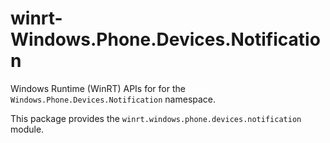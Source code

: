 <!-- warning: Please don't edit this file. It was automatically generated. -->

# winrt-Windows.Phone.Devices.Notification

Windows Runtime (WinRT) APIs for for the `Windows.Phone.Devices.Notification` namespace.

This package provides the `winrt.windows.phone.devices.notification` module.
